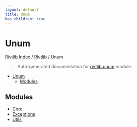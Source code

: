 ```yaml
---
layout: default
title: Unum
has_children: true
---
```



# Unum

[Rivtlib Index](../../README.md#rivtlib-index) /
[Rivtlib](../index.md#rivtlib) /
Unum

> Auto-generated documentation for [rivtlib.unum](https://github.com/rivtlib/rivtlib-code/blob/main/rivtlib/unum/__init__.py) module.

- [Unum](#unum)
  - [Modules](#modules)

## Modules

- [Core](./core.md)
- [Exceptions](./exceptions.md)
- [Utils](./utils.md)